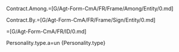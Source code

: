 Contract.Among.=[G/Agt-Form-CmA/FR/Frame/Among/Entity/0.md]

Contract.By.=[G/Agt-Form-CmA/FR/Frame/Sign/Entity/0.md]

=[G/Agt-Form-CmA/FR/ID/0.md]
 
Personality.type.a=un {Personality.type}